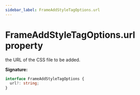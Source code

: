 ```yaml
---
sidebar_label: FrameAddStyleTagOptions.url
---
```


# FrameAddStyleTagOptions.url property

the URL of the CSS file to be added.

**Signature:**

```typescript
interface FrameAddStyleTagOptions {
  url?: string;
}
```
